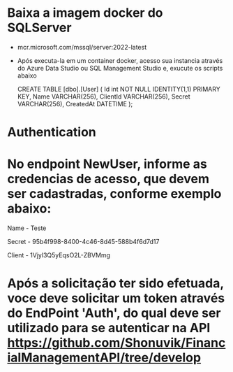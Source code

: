 # Baixa a imagem docker do SQLServer 
- mcr.microsoft.com/mssql/server:2022-latest
- Após executa-la em um container docker, acesso sua instancia através do Azure Data Studio ou SQL Management Studio e, exucute os scripts abaixo

   CREATE TABLE [dbo].[User] (
    Id int NOT NULL IDENTITY(1,1) PRIMARY KEY,
    Name VARCHAR(256),
    ClientId VARCHAR(256),
    Secret VARCHAR(256),
    CreatedAt DATETIME 
);

# Authentication

# No endpoint NewUser, informe as credencias de acesso, que devem ser cadastradas, conforme exemplo abaixo:

Name - Teste

Secret - 95b4f998-8400-4c46-8d45-588b4f6d7d17

Client - 1Vjyl3Q5yEqsO2L-ZBVMmg

# Após a solicitação ter sido efetuada, voce deve solicitar um token através do EndPoint 'Auth', do qual deve ser utilizado para se autenticar na API https://github.com/Shonuvik/FinancialManagementAPI/tree/develop 


